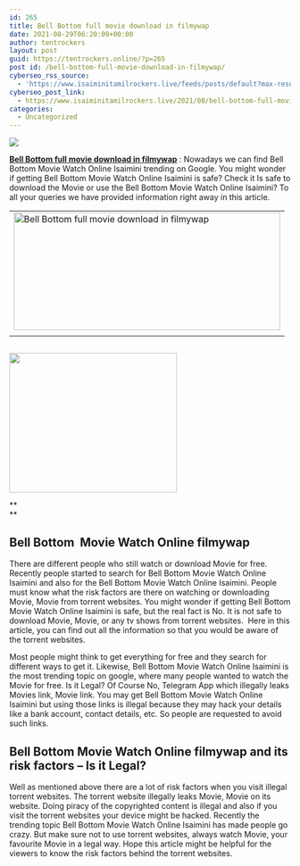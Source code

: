 ```yaml
---
id: 265
title: Bell Bottom full movie download in filmywap
date: 2021-08-29T06:20:09+00:00
author: tentrockers
layout: post
guid: https://tentrockers.online/?p=265
post id: /bell-bottom-full-movie-download-in-filmywap/
cyberseo_rss_source:
  - 'https://www.isaiminitamilrockers.live/feeds/posts/default?max-results=150&start-index=1'
cyberseo_post_link:
  - https://www.isaiminitamilrockers.live/2021/08/bell-bottom-full-movie-download-in-filmywap.html
categories:
  - Uncategorized
---
```

<div class="media_block">
  <img src="https://1.bp.blogspot.com/-6swGK5ZdbbQ/YR3Y0JswDxI/AAAAAAAABIs/VgqmzN2IR9IrSA4we6fq3POJLghRWYigQCLcBGAsYHQ/s72-w477-h211-c/download.jpg" class="media_thumbnail" />
</div>

<meta content="Bell Bottom full movie download in filmywap : Nowadays we can find Bell Bottom Movie Watch Online Isaimini trending on Google. You might wo..." name="twitter:description" />

  


<center>
</center>

**[Bell Bottom full movie download in filmywap](https://techsambavangal.in/bell-bottom-movie-online-2021/)** : Nowadays we can find Bell Bottom Movie Watch Online Isaimini trending on Google. You might wonder if getting Bell Bottom Movie Watch Online Isaimini is safe? Check it Is safe to download the Movie or use the Bell Bottom Movie Watch Online Isaimini? To all your queries we have provided information right away in this article.

<table align="center" cellpadding="0" cellspacing="0" class="tr-caption-container">
  <tr>
    <td>
      <a href="https://www.tamilrockerz.online/bell-bottom-full-movie-download-in-filmywap/" imageanchor="1"><img loading="lazy" alt="Bell Bottom full movie download in filmywap" border="0" data-original-height="171" data-original-width="295" height="211" src="https://1.bp.blogspot.com/-6swGK5ZdbbQ/YR3Y0JswDxI/AAAAAAAABIs/VgqmzN2IR9IrSA4we6fq3POJLghRWYigQCLcBGAsYHQ/w477-h211/download.jpg" width="477" /></a>
    </td>
  </tr>
  
  <tr>
    <td class="tr-caption">
    </td>
  </tr>
</table>



## <div class="separator">
  <a href="https://www.tamilrockerz.online/bell-bottom-full-movie-download-in-filmywap/" imageanchor="1"><img loading="lazy" border="0" data-original-height="250" data-original-width="300" height="250" src="https://1.bp.blogspot.com/-nfbzYVobUik/YMlpOerzdgI/AAAAAAAAA3Y/aAupsOUs_WMY6Lv7R1OtZhI6OqaRh-YAwCPcBGAYYCw/s0/e854879156f0849f3d27a89db88ed039.png" width="300" /></a>
</div>

**  
** </h2> 

## **Bell Bottom&nbsp; Movie Watch Online filmywap**

There are different people who still watch or download Movie for free. Recently people started to search for Bell Bottom Movie Watch Online Isaimini and also for the Bell Bottom Movie Watch Online Isaimini. People must know what the risk factors are there on watching or downloading Movie, Movie from torrent websites. You might wonder if getting Bell Bottom Movie Watch Online Isaimini is safe, but the real fact is No. It is not safe to download Movie, Movie, or any tv shows from torrent websites.&nbsp; Here in this article, you can find out all the information so that you would be aware of the torrent websites.

Most people might think to get everything for free and they search for different ways to get it. Likewise, Bell Bottom Movie Watch Online Isaimini is the most trending topic on google, where many people wanted to watch the Movie for free. Is it Legal? Of Course No, Telegram App which illegally leaks Movies link, Movie link. You may get Bell Bottom Movie Watch Online Isaimini but using those links is illegal because they may hack your details like a bank account, contact details, etc. So people are requested to avoid such links.

## **Bell Bottom Movie Watch Online filmywap and its risk factors** **&#8211; Is it Legal?**

Well as mentioned above there are a lot of risk factors when you visit illegal torrent websites. The torrent website illegally leaks Movie, Movie on its website. Doing piracy of the copyrighted content is illegal and also if you visit the torrent websites your device might be hacked. Recently the trending topic Bell Bottom Movie Watch Online Isaimini has made people go crazy. But make sure not to use torrent websites, always watch Movie, your favourite Movie in a legal way. Hope this article might be helpful for the viewers to know the risk factors behind the torrent websites.

<center>
</center>